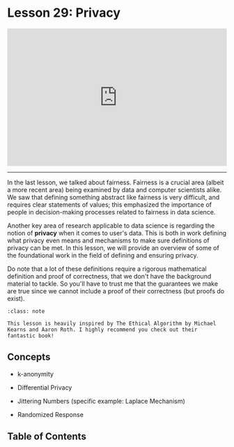 # <i class="fas fa-book fa-fw"></i> Lesson 29: Privacy

<div style="position: relative; padding-bottom: 62.5%; height: 0;">
    <iframe src="https://www.loom.com/embed/1891cb98018b4f84b843803bb6371e62?sharedAppSource=personal_library" frameborder="0" webkitallowfullscreen mozallowfullscreen allowfullscreen style="position: absolute; top: 0; left: 0; width: 100%; height: 100%;"></iframe>
</div>

---

In the last lesson, we talked about fairness. Fairness is a crucial area (albeit a more recent area) being examined by data and computer scientists alike. We saw that defining something abstract like fairness is very difficult, and requires clear statements of values; this emphasized the importance of people in decision-making processes related to fairness in data science.

Another key area of research applicable to data science is regarding the notion of **privacy** when it comes to user's data. This is both in work defining what privacy even means and mechanisms to make sure definitions of privacy can be met. In this lesson, we will provide an overview of some of the foundational work in the field of defining and ensuring privacy.

Do note that a lot of these definitions require a rigorous mathematical definition and proof of correctness, that we don't have the background material to tackle. So you'll have to trust me that the guarantees we make are true since we cannot include a proof of their correctness (but proofs do exist).

```{admonition} Note
:class: note

This lesson is heavily inspired by The Ethical Algorithm by Michael Kearns and Aaron Roth. I highly recommend you check out their fantastic book!

```

## Concepts

- k-anonymity

- Differential Privacy

- Jittering Numbers (specific example: Laplace Mechanism)

- Randomized Response

## Table of Contents

```{tableofcontents}

```
